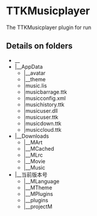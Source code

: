 # TTKMusicplayer
The TTKMusicplayer plugin for run

## Details on folders

* __
* |__AppData
  * |__avatar
  * |__theme
  * |music.lis
  * |musicbarrage.ttk
  * |musicconfig.xml
  * |musichistory.ttk
  * |musicuser.dll
  * |musicuser.ttk
  * |musicdown.ttk
  * |musiccloud.ttk
* |__Downloads
  * |__MArt
  * |__MCached
  * |__MLrc
  * |__Movie
  * |__Music
* |__当前版本号
  * |__MLanguage
  * |__MTheme
  * |__MPlugins
  * |__plugins
  * |__projectM